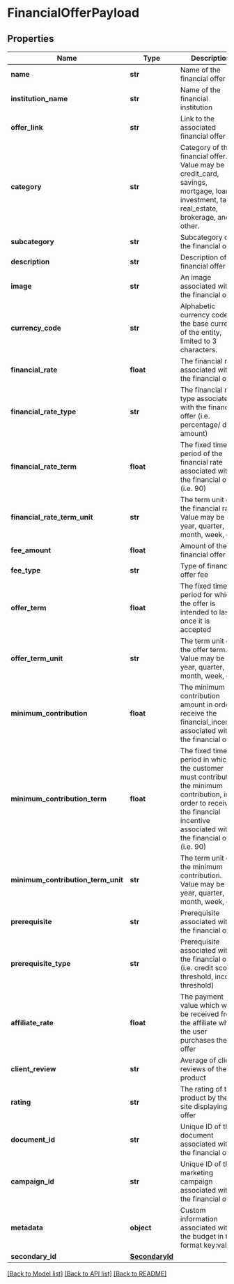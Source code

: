 # FinancialOfferPayload

## Properties
Name | Type | Description | Notes
------------ | ------------- | ------------- | -------------
**name** | **str** | Name of the financial offer | 
**institution_name** | **str** | Name of the financial institution | 
**offer_link** | **str** | Link to the associated financial offer | 
**category** | **str** | Category of the financial offer. Value may be credit_card, savings, mortgage, loan, investment, tax, real_estate, brokerage, and other. | [optional] 
**subcategory** | **str** | Subcategory of the financial offer | [optional] 
**description** | **str** | Description of the financial offer | [optional] 
**image** | **str** | An image associated with the financial offer | [optional] 
**currency_code** | **str** | Alphabetic currency code for the base currency of the entity, limited to 3 characters. | [optional] 
**financial_rate** | **float** | The financial rate associated with the financial offer | [optional] 
**financial_rate_type** | **str** | The financial rate type associated with the financial offer (i.e. percentage/ dollar amount) | [optional] 
**financial_rate_term** | **float** | The fixed time period of the financial rate associated with the financial offer (i.e. 90) | [optional] 
**financial_rate_term_unit** | **str** | The term unit of the financial rate. Value may be year, quarter, month, week, day | [optional] 
**fee_amount** | **float** | Amount of the financial offer fee | [optional] 
**fee_type** | **str** | Type of financial offer fee | [optional] 
**offer_term** | **float** | The fixed time period for which the offer is intended to last, once it is accepted | [optional] 
**offer_term_unit** | **str** | The term unit of the offer term. Value may be year, quarter, month, week, day | [optional] 
**minimum_contribution** | **float** | The minimum contribution amount in order to receive the financial_incentive associated with the financial offer | [optional] 
**minimum_contribution_term** | **float** | The fixed time period in which the customer must contribute the minimum contribution, in order to receive the financial incentive associated with the financial offer (i.e. 90) | [optional] 
**minimum_contribution_term_unit** | **str** | The term unit of the minimum contribution. Value may be year, quarter, month, week, day | [optional] 
**prerequisite** | **str** | Prerequisite associated with the financial offer | [optional] 
**prerequisite_type** | **str** | Prerequisite associated with the financial offer (i.e. credit score threshold, income threshold) | [optional] 
**affiliate_rate** | **float** | The payment value which will be received from the affiliate when the user purchases the offer | [optional] 
**client_review** | **str** | Average of client reviews of the product | [optional] 
**rating** | **str** | The rating of the product by the site displaying the offer | [optional] 
**document_id** | **str** | Unique ID of the document associated with the financial offer | [optional] 
**campaign_id** | **str** | Unique ID of the marketing campaign associated with the financial offer | [optional] 
**metadata** | **object** | Custom information associated with the budget in the format key:value | [optional] 
**secondary_id** | [**SecondaryId**](SecondaryId.md) |  | [optional] 

[[Back to Model list]](../README.md#documentation-for-models) [[Back to API list]](../README.md#documentation-for-api-endpoints) [[Back to README]](../README.md)


